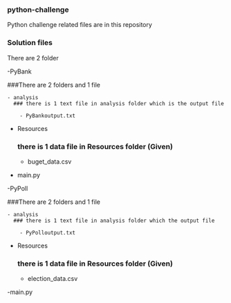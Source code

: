 ### python-challenge
Python challenge related files are in this repository

### Solution files
There are 2 folder

-PyBank

  ###There are 2 folders and 1 file 
  
    - analysis
      ### there is 1 text file in analysis folder which is the output file
      
        - PyBankoutput.txt
        
   - Resources
      ### there is 1 data file in Resources folder (Given)
     
        - buget_data.csv
        
  - main.py

-PyPoll

  ###There are 2 folders and 1 file 
  
    - analysis
      ### there is 1 text file in analysis folder which the output file
      
        - PyPolloutput.txt
        
   - Resources
      ### there is 1 data file in Resources folder (Given)
     
        - election_data.csv
          
-main.py 
